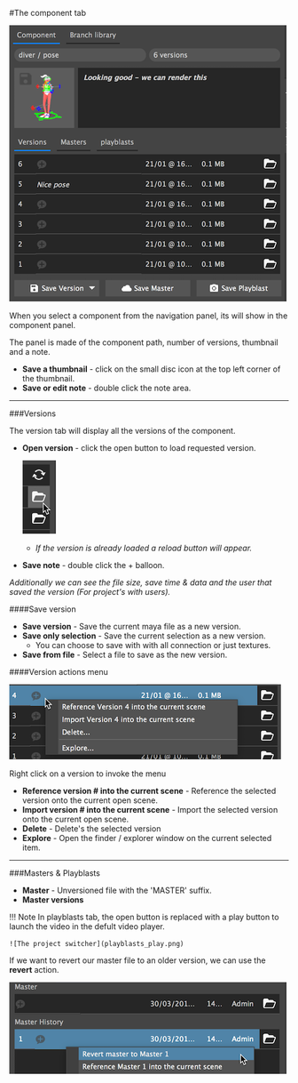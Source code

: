 #The component tab


![The project switcher](componet_view.png)

When you select a component from the navigation panel, its will show in the component panel.

The panel is made of the component path, number of versions, thumbnail and a note.

* **Save a thumbnail** - click on the small disc icon at the top left corner of the thumbnail.
* **Save or edit note** - double click the note area.

***

###Versions 

The version tab will display all the versions of the component.

* **Open version** - click the open button to load requested version. 

    ![The project switcher](open_reload.png)
    
    * _If the version is already loaded a reload button will appear._

* **Save note** - double click the + balloon. 

_Additionally we can see the file size, save time & data and the user that saved the version (For project's with users)._ 

####Save version

* **Save version** - Save the current maya file as a new version.
* **Save only selection** - Save the current selection as a new version.
    * You can choose to save with with all connection or just textures.
* **Save from file** - Select a file to save as the new version.

####Version actions menu

![The project switcher](version_actions_menu.png)

Right click on a version to invoke the menu

* **Reference version # into the current scene** - Reference the selected version onto the current open scene.
* **Import version # into the current scene** - Import the selected version onto the current open scene.
* **Delete** - Delete's the selected version
* **Explore** - Open the finder / explorer window on the current selected item.
***

###Masters & Playblasts

* **Master** - Unversioned file with the 'MASTER' suffix.
* **Master versions**

!!! Note
    In playblasts tab, the open button is replaced with a play button to launch the video in the defult video player.
    
    ![The project switcher](playblasts_play.png)
    
If we want to revert our master file to an older version, we can use the **revert** action.<br>

![The project switcher](master_actions.png)

